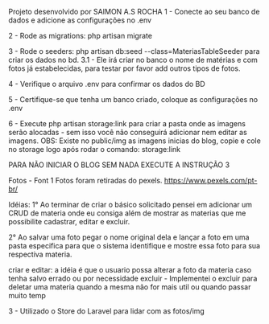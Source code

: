 Projeto desenvolvido por SAIMON A.S ROCHA
1 - Conecte ao seu banco de dados e adicione as configurações no .env

2 - Rode as migrations: php artisan migrate

3 - Rode o seeders: php artisan db:seed --class=MateriasTableSeeder para criar os dados  no bd.
    3.1 - Ele irá criar no banco o nome de matérias e com fotos já estabelecidas, para testar por favor add outros tipos de fotos.

4 - Verifique o arquivo .env para confirmar os dados do BD

5 - Certifique-se que tenha um banco criado, coloque as configurações no .env

6 - Execute php artisan storage:link para criar a pasta onde as imagens serão alocadas - sem isso você não conseguirá adicionar nem editar as imagens.
OBS: Existe no public/img as imagens inicias do blog, copie e cole no storage logo após rodar o comando: storage:link


PARA NÃO INICIAR O BLOG SEM NADA EXECUTE A INSTRUÇÃO 3

Fotos - Font
1 Fotos foram retiradas do pexels.
https://www.pexels.com/pt-br/

Idéias:
1° Ao terminar de criar o básico solicitado pensei em adicionar um CRUD de materia onde eu consiga além de mostrar as materias que me possibilite cadastrar, editar e excluir.

2° Ao salvar uma foto pegar o nome original dela e lançar a foto em uma pasta especifica para que o sistema identifique e mostre essa foto para sua respectiva materia.

criar e editar: a idéia é que o usuario possa alterar a foto da materia caso tenha salvo errado ou por necessidade
excluir - Implementei o excluir para deletar uma materia quando a mesma não for mais util ou quando passar muito temp

3 - Utilizado o Store do Laravel para lidar com as fotos/img